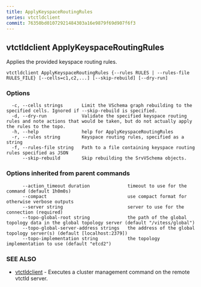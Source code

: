 ```yaml
---
title: ApplyKeyspaceRoutingRules
series: vtctldclient
commit: 76350bd01072921484303a16e9879f69d907f6f3
---
```

## vtctldclient ApplyKeyspaceRoutingRules

Applies the provided keyspace routing rules.

```
vtctldclient ApplyKeyspaceRoutingRules {--rules RULES | --rules-file RULES_FILE} [--cells=c1,c2,...] [--skip-rebuild] [--dry-run]
```

### Options

```
  -c, --cells strings       Limit the VSchema graph rebuilding to the specified cells. Ignored if --skip-rebuild is specified.
  -d, --dry-run             Validate the specified keyspace routing rules and note actions that would be taken, but do not actually apply the rules to the topo.
  -h, --help                help for ApplyKeyspaceRoutingRules
  -r, --rules string        Keyspace routing rules, specified as a string
  -f, --rules-file string   Path to a file containing keyspace routing rules specified as JSON
      --skip-rebuild        Skip rebuilding the SrvVSchema objects.
```

### Options inherited from parent commands

```
      --action_timeout duration              timeout to use for the command (default 1h0m0s)
      --compact                              use compact format for otherwise verbose outputs
      --server string                        server to use for the connection (required)
      --topo-global-root string              the path of the global topology data in the global topology server (default "/vitess/global")
      --topo-global-server-address strings   the address of the global topology server(s) (default [localhost:2379])
      --topo-implementation string           the topology implementation to use (default "etcd2")
```

### SEE ALSO

* [vtctldclient](../)	 - Executes a cluster management command on the remote vtctld server.

